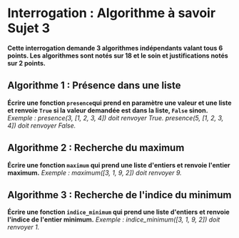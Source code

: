 # Interrogation : Algorithme à savoir Sujet 3

**Cette interrogation demande 3 algorithmes indépendants valant tous 6 points. Les algorithmes sont notés sur 18 et le soin et justifications notés sur 2 points.**

## Algorithme 1 : Présence dans une liste

**Écrire une fonction `presence`qui prend en paramètre une valeur et une liste et renvoie `True` si la valeur demandée est dans la liste, `False` sinon.**
*Exemple :*
*presence(3, [1, 2, 3, 4]) doit renvoyer True.*
*presence(5, [1, 2, 3, 4]) doit renvoyer False.*

## Algorithme 2 : Recherche du maximum

**Écrire une fonction `maximum` qui prend une liste d'entiers et renvoie l'entier maximum.**
*Exemple :*
*maximum([3, 1, 9, 2]) doit renvoyer 9.*

## Algorithme 3 : Recherche de l'indice du minimum

**Écrire une fonction `indice_minimum` qui prend une liste d'entiers et renvoie l'indice de l'entier minimum.**
*Exemple :*
*indice_minimum([3, 1, 9, 2]) doit renvoyer 1.*
